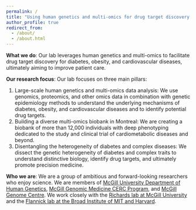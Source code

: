 ```yaml
---
permalink: /
title: "Using human genetics and multi-omics for drug target discovery and improving clinical care"
author_profile: true
redirect_from: 
  - /about/
  - /about.html
---
```


**What we do**: Our lab leverages human genetics and multi-omics to facilitate drug target discovery for diabetes, obesity, and cardiovascular diseases, ultimately aiming to improve patient care.


**Our research focus**: Our lab focuses on three main pillars:
1. Large-scale human genetics and multi-omics data analysis: We use genomics, proteomics, and other omics data in combination with genetic epidemiology methods to understand the underlying mechanisms of diabetes, obesity, and cardiovascular diseases and to identify potential drug targets.
2. Building a diverse multi-omics biobank in Montreal: We are creating a biobank of more than 12,000 individuals with deep phenotyping dedicated to the study and clinical trial of cardiometabolic diseases and beyond.
3. Disentangling the heterogeneity of diabetes and complex diseases: We dissect the genetic heterogeneity of diabetes and complex traits to understand distinctive biology, identify drug targets, and ultimately promote precision medicine.


**Who we are**: We are a group of ambitious and forward-looking researchers who enjoy science. We are members of [McGill University Department of Human Genetics](https://www.mcgill.ca/humangenetics/), [McGill Genomic Medicine CERC Program](https://www.genomic-medicine-cerc.online/), and [McGill Genome Centre](https://www.mcgillgenomecentre.ca/). We work closely with the [Richards lab at McGill University](https://www.mcgill.ca/genepi/) and the [Flannick lab at the Broad Institute of MIT and Harvard](https://www.flannicklab.org/).
